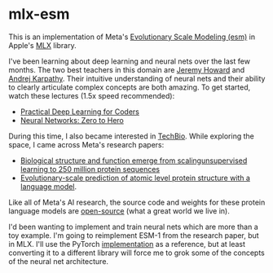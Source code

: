 # mlx-esm

This is an implementation of Meta's [Evolutionary Scale Modeling (esm)](https://github.com/facebookresearch/esm) in Apple's [MLX](https://ml-explore.github.io/mlx/build/html/index.html) library.

I've been learning about deep learning and neural nets over the last few months. The two best teachers in this domain are [Jeremy Howard](https://twitter.com/jeremyphoward) and [Andrej Karpathy](https://twitter.com/karpathy). Their intuitive understanding of neural nets and their ability to clearly articulate complex concepts are both amazing. To get started, watch these lectures (1.5x speed recommended):
- [Practical Deep Learning for Coders](https://course.fast.ai/)
- [Neural Networks: Zero to Hero](https://www.youtube.com/watch?v=VMj-3S1tku0&list=PLAqhIrjkxbuWI23v9cThsA9GvCAUhRvKZ)

During this time, I also became interested in [TechBio](https://www.nfx.com/post/biotech-to-techbio). While exploring the space, I came across Meta's research papers:
- [Biological structure and function emerge from scalingunsupervised learning to 250 million protein sequences](https://www.pnas.org/doi/epdf/10.1073/pnas.2016239118)
- [Evolutionary-scale prediction of atomic level protein structure
with a language model](https://www.biorxiv.org/content/10.1101/2022.07.20.500902v3.full.pdf).

Like all of Meta's AI research, the source code and weights for these protein language models are [open-source](https://github.com/facebookresearch/esm) (what a great world we live in).

I'd been wanting to implement and train neural nets which are more than a toy example. I'm going to reimplement ESM-1 from the research paper, but in MLX. I'll use the PyTorch [implementation](https://github.com/facebookresearch/esm/blob/main/esm/model/esm1.py) as a reference, but at least converting it to a different library will force me to grok some of the concepts of the neural net architecture.

